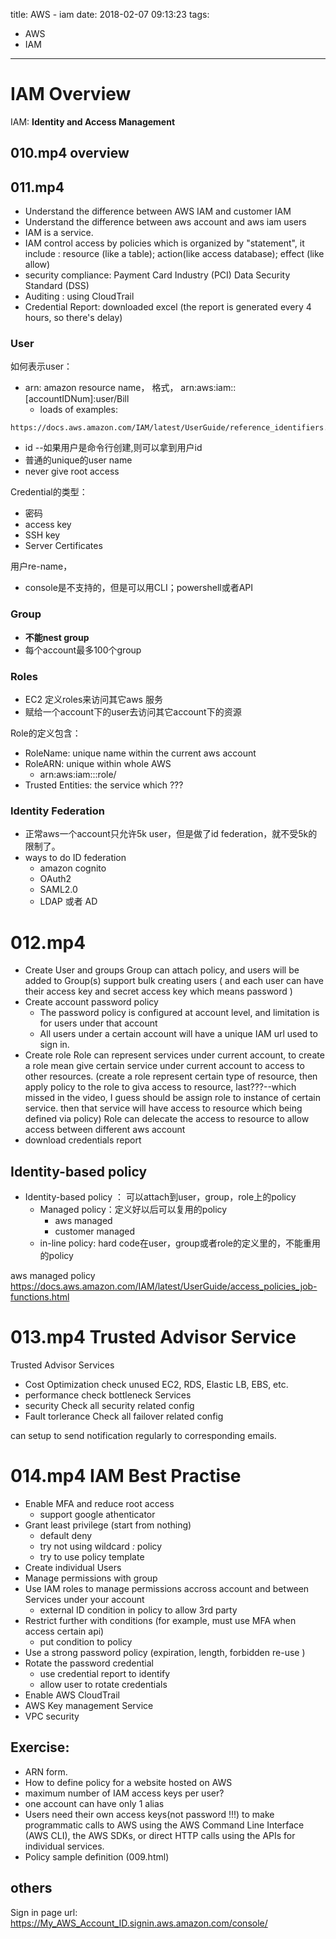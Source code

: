 title: AWS - iam
date: 2018-02-07 09:13:23
tags:
- AWS
- IAM
---


# IAM Overview

IAM: __Identity and Access Management__

## 010.mp4 overview



## 011.mp4

* Understand the difference between AWS IAM and customer IAM
* Understand the difference between aws account and aws iam users
* IAM is a service.
* IAM control access by policies which is organized by "statement", it include : resource (like a table); action(like access database); effect (like allow)
* security compliance: Payment Card Industry (PCI) Data Security Standard (DSS)
* Auditing : using CloudTrail
* Credential Report: downloaded excel (the report is generated every 4 hours, so there's delay)



### User


 如何表示user：
   * arn: amazon resource name， 格式，
       arn:aws:iam::[accountIDNum]:user/Bill
       * loads of examples:
```
https://docs.aws.amazon.com/IAM/latest/UserGuide/reference_identifiers.html
```
   * id --如果用户是命令行创建,则可以拿到用户id
   * 普通的unique的user name
   * never give root access

Credential的类型：
   * 密码
   * access key
   * SSH key
   * Server Certificates

用户re-name，
* console是不支持的，但是可以用CLI；powershell或者API


### Group

   * __不能nest group__
   * 每个account最多100个group

### Roles

   * EC2 定义roles来访问其它aws 服务
   * 赋给一个account下的user去访问其它account下的资源

Role的定义包含：

   * RoleName: unique name within the current aws account
   * RoleARN: unique within whole AWS
       * arn:aws:iam::<uniqueaccountid>:role/<RoleName>
   * Trusted Entities: the service which ???


### Identity Federation

   * 正常aws一个account只允许5k user，但是做了id federation，就不受5k的限制了。
   * ways to do ID federation
      * amazon cognito
      * OAuth2
      * SAML2.0
      * LDAP 或者 AD

# 012.mp4

* Create User and groups
   Group can attach policy, and users will be added to Group(s)
   support bulk creating users ( and each user can have their  access key and secret access key which means password )
* Create account password policy
    * The password policy is configured at account level, and limitation is for users under that account
    * All users under a certain account will have a unique IAM url used to sign in.
* Create role
    Role can represent services under current account, to create a role mean give certain service under current account to access to other resources. (create a role represent certain type of resource, then apply policy to the role to giva access to resource, last???--which missed in the video, I guess should be assign role to instance of certain service. then that service will have access to resource which being defined via policy)
    Role can delecate the access to resource to allow access between different aws account
* download credentials report

## Identity-based policy

* Identity-based policy ： 可以attach到user，group，role上的policy
  * Managed policy：定义好以后可以复用的policy
    * aws managed
    * customer managed
  * in-line policy: hard code在user，group或者role的定义里的，不能重用的policy

aws managed policy
https://docs.aws.amazon.com/IAM/latest/UserGuide/access_policies_job-functions.html


# 013.mp4 Trusted Advisor Service

Trusted Advisor Services

* Cost Optimization
  check unused EC2, RDS, Elastic LB, EBS, etc.
* performance
   check bottleneck Services
* security
   Check all security related config
* Fault torlerance
   Check all failover related config

can setup to send notification regularly to corresponding emails.

# 014.mp4 IAM Best Practise

* Enable MFA and reduce root access
  * support google athenticator
* Grant least privilege (start from nothing)
  * default deny
  * try not using wildcard *:* policy
  * try to use policy template
* Create individual Users
* Manage permissions with group
* Use IAM roles to manage permissions accross account and between Services under your account
  * external ID condition in policy to allow 3rd party
* Restrict further with conditions (for example, must use MFA when access certain api)
  * put condition to policy
* Use a strong password policy (expiration, length, forbidden re-use )
* Rotate the password credential
  * use credential report to identify
  * allow user to rotate credentials
* Enable AWS CloudTrail
* AWS Key management Service
* VPC security


## Exercise:

* ARN form.
* How to define policy for a website hosted on AWS
* maximum number of IAM access keys per user?
* one account can have only 1 alias
* Users need their own access keys(not password !!!) to make programmatic calls to AWS using the AWS Command Line Interface (AWS CLI), the AWS SDKs, or direct HTTP calls using the APIs for individual services.
* Policy sample definition (009.html)


## others

Sign in page url:
https://My_AWS_Account_ID.signin.aws.amazon.com/console/
